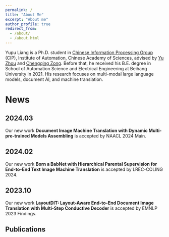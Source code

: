 ```yaml
---
permalink: /
title: "About Me"
excerpt: "About me"
author_profile: true
redirect_from: 
  - /about/
  - /about.html
---
```


Yupu Liang is a Ph.D. student in [Chinese Information Processing Group](http://www.nlpr.ia.ac.cn/cip/staff.htm) (CIP), Institute of Automation, Chinese Academy of Sciences, advised by [Yu Zhou](https://people.ucas.ac.cn/~zhouyu) and [Chengqing Zong](https://people.ucas.ac.cn/~zongchengqing). Before that, he received his B.E. degree in School of Automation Science and Electrical Engineering at Beihang University in 2021. His research focuses on multi-modal large language models, document AI, and machine translation.

# News

## 2024.03
Our new work **Document Image Machine Translation with Dynamic Multi-pre-trained Models Assembling** is accepted by NAACL 2024 Main.

## 2024.02
Our new work **Born a BabNet with Hierarchical Parental Supervision for End-to-End Text Image Machine Translation** is accepted by LREC-COLING 2024.

## 2023.10
Our new work **LayoutDIT: Layout-Aware End-to-End Document Image Translation with Multi-Step Conductive Decoder** is accepted by EMNLP 2023 Findings.

## Publications

